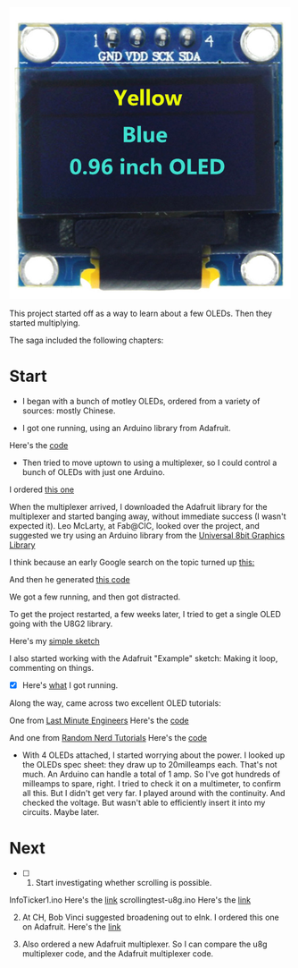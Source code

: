 ![Oleds](128x64blue&yellow.jpg)

This project started off as a way to learn about a few OLEDs. Then they started multiplying. 

The saga included the following chapters: 

# Start

* I began with a bunch of motley OLEDs, ordered from a variety of sources: mostly Chinese. 

* I got one running, using an Arduino library from Adafruit. 

Here's the [code](ssd1306_128x32_i2c.ino)

* Then tried to move uptown to using a multiplexer, so I could control a bunch of OLEDs with just one Arduino. 

I ordered [this one](https://learn.adafruit.com/adafruit-tca9548a-1-to-8-i2c-multiplexer-breakout)

When the multiplexer arrived, I downloaded the Adafruit library for the multiplexer and started banging away, without immediate success (I wasn't expected it). Leo McLarty, at Fab@CIC, looked over the project, and suggested we try using an Arduino library from the [Universal 8bit Graphics Library](https://github.com/olikraus/u8g2/)

I think because an early Google search on the topic turned up [this:](https://www.brainy-bits.com/i2c-multiplexer-tca9548a/)

And then he generated [this code](LeoSketch6.ino) 

We got a few running, and then got distracted. 

To get the project restarted, a few weeks later, I tried to get a single OLED going with the U8G2 library. 

Here's my [simple sketch](HelloWorld-u8g2.ino)

I also started working with the Adafruit "Example" sketch: Making it loop, commenting on things.  

- [x]    Here's [what](SS1306_128x64_12C_v6.ino) I got running. 

Along the way, came across two excellent OLED tutorials: 

One from [Last Minute Engineers](https://lastminuteengineers.com/oled-display-arduino-tutorial/)
Here's the [code](/tutorials/lastminuteengineers-oled.ino)

And one from [Random Nerd Tutorials](https://randomnerdtutorials.com/guide-for-oled-display-with-arduino/)
Here's the [code](/tutorials/randomnerdtutorial-oled.ino)

* With 4 OLEDs attached, I started worrying about the power. I looked up the OLEDs spec sheet: they draw up to 20milleamps each. That's not much. An Arduino can handle a total of 1 amp. So I've got hundreds of milleamps to spare, right. I tried to check it on a multimeter, to confirm all this. But I didn't get very far. I played around with the continuity. And checked the voltage. But wasn't able to efficiently insert it into my circuits. Maybe later. 

# Next

- [ ] 1. Start investigating whether scrolling is possible. 

InfoTicker1.ino
Here's the [link](InfoTicker1.ino)
scrollingtest-u8g.ino
Here's the [link](scrollingtest-u8g.ino)

2. At CH, Bob Vinci suggested broadening out to eInk. I ordered this one on Adafruit. 
Here's the [link](ssd1306_128x32_i2c.ino)

3. Also ordered a new Adafruit multiplexer. So I can compare the u8g multiplexer code, and the Adafruit multiplexer code. 
